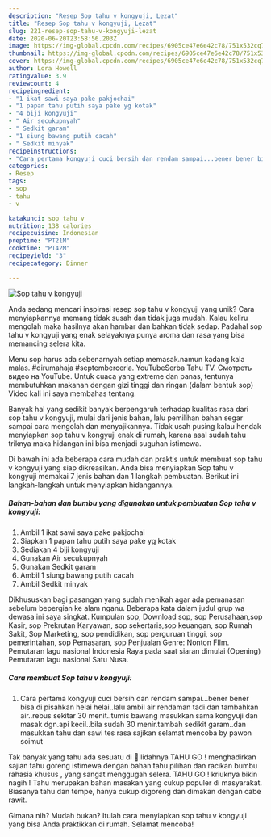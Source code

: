 ```yaml
---
description: "Resep Sop tahu v kongyuji, Lezat"
title: "Resep Sop tahu v kongyuji, Lezat"
slug: 221-resep-sop-tahu-v-kongyuji-lezat
date: 2020-06-20T23:58:56.203Z
image: https://img-global.cpcdn.com/recipes/6905ce47e6e42c78/751x532cq70/sop-tahu-v-kongyuji-foto-resep-utama.jpg
thumbnail: https://img-global.cpcdn.com/recipes/6905ce47e6e42c78/751x532cq70/sop-tahu-v-kongyuji-foto-resep-utama.jpg
cover: https://img-global.cpcdn.com/recipes/6905ce47e6e42c78/751x532cq70/sop-tahu-v-kongyuji-foto-resep-utama.jpg
author: Lora Howell
ratingvalue: 3.9
reviewcount: 4
recipeingredient:
- "1 ikat sawi saya pake pakjochai"
- "1 papan tahu putih saya pake yg kotak"
- "4 biji kongyuji"
- " Air secukupnyah"
- " Sedkit garam"
- "1 siung bawang putih cacah"
- " Sedkit minyak"
recipeinstructions:
- "Cara pertama kongyuji cuci bersih dan rendam sampai...bener bener bisa di pisahkan helai helai..lalu ambil air rendaman tadi dan tambahkan air..rebus sekitar 30 menit..tumis bawang masukkan sama kongyuji dan masak dgn.api kecil..bila sudah 30 menir.tambah sedikit garam..dan masukkan tahu dan sawi tes rasa sajikan selamat mencoba by pawon soimut"
categories:
- Resep
tags:
- sop
- tahu
- v

katakunci: sop tahu v 
nutrition: 138 calories
recipecuisine: Indonesian
preptime: "PT21M"
cooktime: "PT42M"
recipeyield: "3"
recipecategory: Dinner

---
```



![Sop tahu v kongyuji](https://img-global.cpcdn.com/recipes/6905ce47e6e42c78/751x532cq70/sop-tahu-v-kongyuji-foto-resep-utama.jpg)

Anda sedang mencari inspirasi resep sop tahu v kongyuji yang unik? Cara menyiapkannya memang tidak susah dan tidak juga mudah. Kalau keliru mengolah maka hasilnya akan hambar dan bahkan tidak sedap. Padahal sop tahu v kongyuji yang enak selayaknya punya aroma dan rasa yang bisa memancing selera kita.

Menu sop harus ada sebenarnyah setiap memasak.namun kadang kala malas. #dirumahaja #septemberceria. YouTubeSerba Tahu TV. Смотреть видео на YouTube. Untuk cuaca yang extreme dan panas, tentunya membutuhkan makanan dengan gizi tinggi dan ringan (dalam bentuk sop) Video kali ini saya membahas tentang.

Banyak hal yang sedikit banyak berpengaruh terhadap kualitas rasa dari sop tahu v kongyuji, mulai dari jenis bahan, lalu pemilihan bahan segar sampai cara mengolah dan menyajikannya. Tidak usah pusing kalau hendak menyiapkan sop tahu v kongyuji enak di rumah, karena asal sudah tahu triknya maka hidangan ini bisa menjadi suguhan istimewa.


Di bawah ini ada beberapa cara mudah dan praktis untuk membuat sop tahu v kongyuji yang siap dikreasikan. Anda bisa menyiapkan Sop tahu v kongyuji memakai 7 jenis bahan dan 1 langkah pembuatan. Berikut ini langkah-langkah untuk menyiapkan hidangannya.

<!--inarticleads1-->

##### Bahan-bahan dan bumbu yang digunakan untuk pembuatan Sop tahu v kongyuji:

1. Ambil 1 ikat sawi saya pake pakjochai
1. Siapkan 1 papan tahu putih saya pake yg kotak
1. Sediakan 4 biji kongyuji
1. Gunakan  Air secukupnyah
1. Gunakan  Sedkit garam
1. Ambil 1 siung bawang putih cacah
1. Ambil  Sedkit minyak


Dikhususkan bagi pasangan yang sudah menikah agar ada pemanasan sebelum bepergian ke alam nganu. Beberapa kata dalam judul grup wa dewasa ini saya singkat. Kumpulan sop, Download sop, sop Perusahaan,sop Kasir, sop Prekrutan Karyawan, sop sekertaris,sop keuangan, sop Rumah Sakit, Sop Marketing, sop pendidikan, sop perguruan tinggi, sop pemerintahan, sop Pemasaran, sop Penjualan Genre: Nonton FIlm. Pemutaran lagu nasional Indonesia Raya pada saat siaran dimulai (Opening) Pemutaran lagu nasional Satu Nusa. 

<!--inarticleads2-->

##### Cara membuat Sop tahu v kongyuji:

1. Cara pertama kongyuji cuci bersih dan rendam sampai...bener bener bisa di pisahkan helai helai..lalu ambil air rendaman tadi dan tambahkan air..rebus sekitar 30 menit..tumis bawang masukkan sama kongyuji dan masak dgn.api kecil..bila sudah 30 menir.tambah sedikit garam..dan masukkan tahu dan sawi tes rasa sajikan selamat mencoba by pawon soimut


Tak banyak yang tahu ada sesuatu di 👅 lidahnya TAHU GO ! menghadirkan sajian tahu goreng istimewa dengan bahan tahu pilihan dan racikan bumbu rahasia khusus , yang sangat menggugah selera. TAHU GO ! kriuknya bikin nagih ! Tahu merupakan bahan masakan yang cukup populer di masyarakat. Biasanya tahu dan tempe, hanya cukup digoreng dan dimakan dengan cabe rawit. 

Gimana nih? Mudah bukan? Itulah cara menyiapkan sop tahu v kongyuji yang bisa Anda praktikkan di rumah. Selamat mencoba!

